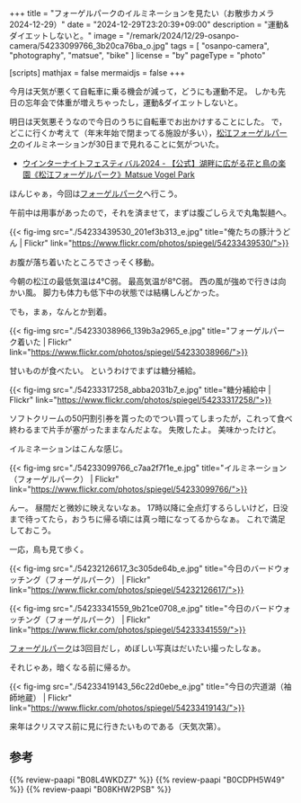 +++
title = "フォーゲルパークのイルミネーションを見たい（お散歩カメラ 2024-12-29）"
date =  "2024-12-29T23:20:39+09:00"
description = "運動&ダイエットしないと。"
image = "/remark/2024/12/29-osanpo-camera/54233099766_3b20ca76ba_o.jpg"
tags = [ "osanpo-camera", "photography", "matsue", "bike" ]
license = "by"
pageType = "photo"

[scripts]
  mathjax = false
  mermaidjs = false
+++

今月は天気が悪くて自転車に乗る機会が減って，どうにも運動不足。
しかも先日の忘年会で体重が増えちゃったし，運動&ダイエットしないと。

明日は天気悪そうなので今日のうちに自転車でお出かけすることにした。
で，どこに行くか考えて（年末年始で閉まってる施設が多い），[松江フォーゲルパーク]のイルミネーションが30日まで見れることに気がついた。

- [ウインターナイトフェスティバル2024 - 【公式】湖畔に広がる花と鳥の楽園《松江フォーゲルパーク》Matsue Vogel Park](https://www.ichibata.co.jp/vogelpark/events/2471/)

ほんじゃぁ，今回は[フォーゲルパーク][松江フォーゲルパーク]へ行こう。

午前中は用事があったので，それを済ませて，まずは腹ごしらえで丸亀製麺へ。

{{< fig-img src="./54233439530_201ef3b313_e.jpg" title="俺たちの豚汁うどん | Flickr" link="https://www.flickr.com/photos/spiegel/54233439530/">}}

お腹が落ち着いたところでさっそく移動。

今朝の松江の最低気温は4℃弱。
最高気温が8℃弱。
西の風が強めで行きは向かい風。
脚力も体力も低下中の状態では結構しんどかった。

でも，まぁ，なんとか到着。

{{< fig-img src="./54233038966_139b3a2965_e.jpg" title="フォーゲルパーク着いた | Flickr" link="https://www.flickr.com/photos/spiegel/54233038966/">}}

甘いものが食べたい。
というわけでまずは糖分補給。

{{< fig-img src="./54233317258_abba2031b7_e.jpg" title="糖分補給中 | Flickr" link="https://www.flickr.com/photos/spiegel/54233317258/">}}

ソフトクリームの50円割引券を貰ったのでつい買ってしまったが，これって食べ終わるまで片手が塞がったままなんだよな。
失敗したよ。
美味かったけど。

イルミネーションはこんな感じ。

{{< fig-img src="./54233099766_c7aa2f7f1e_e.jpg" title="イルミネーション（フォーゲルパーク） | Flickr" link="https://www.flickr.com/photos/spiegel/54233099766/">}}

んー。
昼間だと微妙に映えないなぁ。
17時以降に全点灯するらしいけど，日没まで待ってたら，おうちに帰る頃には真っ暗になってるからなぁ。
これで満足しておこう。

一応，鳥も見て歩く。

{{< fig-img src="./54232126617_3c305de64b_e.jpg" title="今日のバードウォッチング（フォーゲルパーク） | Flickr" link="https://www.flickr.com/photos/spiegel/54232126617/">}}

{{< fig-img src="./54233341559_9b21ce0708_e.jpg" title="今日のバードウォッチング（フォーゲルパーク） | Flickr" link="https://www.flickr.com/photos/spiegel/54233341559/">}}

[フォーゲルパーク][松江フォーゲルパーク]は3回目だし，めぼしい写真はだいたい撮ったしなぁ。

それじゃあ，暗くなる前に帰るか。

{{< fig-img src="./54233419143_56c22d0ebe_e.jpg" title="今日の宍道湖（袖師地蔵） | Flickr" link="https://www.flickr.com/photos/spiegel/54233419143/">}}

来年はクリスマス前に見に行きたいものである（天気次第）。

[松江フォーゲルパーク]: https://www.ichibata.co.jp/vogelpark/ "【公式】湖畔に広がる花と鳥の楽園《松江フォーゲルパーク》Matsue Vogel Park"

## 参考

{{% review-paapi "B08L4WKDZ7" %}} <!-- PowerShot ZOOM -->
{{% review-paapi "B0CDPH5W49" %}} <!-- インナーグローブ おたふく手袋 Mサイズ -->
{{% review-paapi "B08KHW2PSB" %}} <!-- 冬用グローブ おたふく手袋 Lサイズ -->
